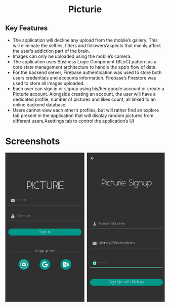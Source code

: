 <h1 align="center">Picturie</h1>

## Key Features
 * The application will decline any upload from the mobile’s gallery. This will eliminate the selfies, filters and followers’aspects that mainly affect the user’s addiction part of the brain. 
 * Images can only be uploaded using the mobile’s camera. 
 * The application uses Business Logic Component (BLoC) pattern as a core state management architecture to handle the app’s flow of data.
 * For the backend server, Firebase authentication was used to store both users credentials and accounts information. Firebase’s Firestore was used to store all images uploaded.
 * Each user can sign in or signup using his/her google account or create a Picturie account. Alongside creating an account, the user will have a dedicated profile, number of pictures and likes count, all linked to an online backend database.
 * Users cannot view each other’s profiles, but will rather find an explore tab present in the application that will display random pictures from different users.Asettings tab to control the application’s UI
  


# Screenshots
<pre>
<img src="1.jpg" width="250"> <img src="2.jpg" width="250"> <img src="3.jpg" width="250"> <img src="4.jpg" width="250"> <img src="5.jpg" width="250"> <img src="6.jpg" width="250"> <img src="7.jpg" width="250"> <img src="8.jpg" width="250">  <img src="9.jpg" width="250">  

</pre>

